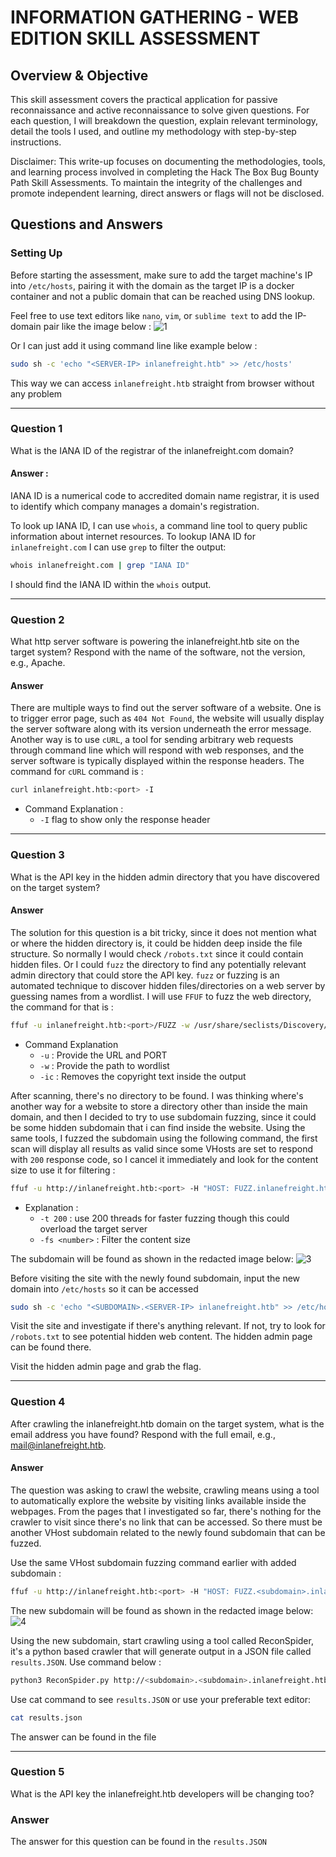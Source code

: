# INFORMATION GATHERING - WEB EDITION SKILL ASSESSMENT
## Overview & Objective
This skill assessment covers the practical application for passive reconnaissance and active reconnaissance to solve given questions. For each question, I will breakdown the question, explain relevant terminology, detail the tools I used, and outline my methodology with step-by-step instructions.

Disclaimer: This write-up focuses on documenting the methodologies, tools, and learning process involved in completing the Hack The Box Bug Bounty Path Skill Assessments. To maintain the integrity of the challenges and promote independent learning, direct answers or flags will not be disclosed.

## Questions and Answers
### Setting Up
Before starting the assessment, make sure to add the target machine's IP into `/etc/hosts`, pairing it with the domain as the target IP is a docker container and not a public domain that can be reached using DNS lookup. 

Feel free to use text editors like `nano`, `vim`, or `sublime text` to add the IP-domain pair like the image below : ![1](https://github.com/user-attachments/assets/df7b12d3-7b66-4fd8-b4b7-8459d32b6e1e)

Or I can just add it using command line like example below :
```bash
sudo sh -c 'echo "<SERVER-IP> inlanefreight.htb" >> /etc/hosts'
```

This way we can access `inlanefreight.htb` straight from browser without any problem

---

### Question 1
What is the IANA ID of the registrar of the inlanefreight.com domain?

#### Answer :
IANA ID is a numerical code to accredited domain name registrar, it is used to identify which company manages a domain's registration.

To look up IANA ID, I can use `whois`, a command line tool to query public information about internet resources. To lookup IANA ID for `inlanefreight.com` I can use `grep` to filter the output:

```bash
whois inlanefreight.com | grep "IANA ID"
```

I should find the IANA ID within the `whois` output.

---

### Question 2
What http server software is powering the inlanefreight.htb site on the target system? Respond with the name of the software, not the version, e.g., Apache.

#### Answer
There are multiple ways to find out the server software of a website. One is to trigger error page, such as `404 Not Found`, the website will usually display the server software along with its version underneath the error message. Another way is to use `cURL`, a tool for sending arbitrary web requests through command line which will respond with web responses, and the server software is typically displayed within the response headers. The command for `cURL` command is :  
```bash
curl inlanefreight.htb:<port> -I
```
- Command Explanation : 
	- `-I` flag to show only the response header

---

### Question 3
What is the API key in the hidden admin directory that you have discovered on the target system?

#### Answer
The solution for this question is a bit tricky, since it does not mention what or where the hidden directory is, it could be hidden deep inside the file structure. So normally I would check `/robots.txt` since it could contain hidden files. Or I could `fuzz` the directory to find any potentially relevant admin directory that could store the API key. `fuzz` or fuzzing is an automated technique to discover hidden files/directories on a web server by guessing names from a wordlist. I will use `FFUF` to fuzz the web directory, the command for that is :

```bash
ffuf -u inlanefreight.htb:<port>/FUZZ -w /usr/share/seclists/Discovery/Web-Content/directory-list-2.3-small.txt -ic
```
- Command Explanation
	- `-u` : Provide the URL and PORT
	- `-w` : Provide the path to wordlist
	- `-ic` : Removes the copyright text inside the output

After scanning, there's no directory to be found. I was thinking where's another way for a website to store a directory other than inside the main domain, and then I decided to try to use subdomain fuzzing, since it could be some hidden subdomain that i can find inside the website. Using the same tools, I fuzzed the subdomain using the following command, the first scan will display all results as valid since some VHosts are set to respond with `200` response code, so I cancel it immediately and look for the content size to use it for filtering :

```bash
ffuf -u http://inlanefreight.htb:<port> -H "HOST: FUZZ.inlanefreight.htb" -w /usr/share/wordlists/seclists/Discovery/DNS/subdomains-top1million-110000.txt -t 200 -fs <number>
```
- Explanation :
	- `-t 200` : use 200 threads for faster fuzzing though this could overload the target server
	- `-fs <number>` : Filter the content size 

The subdomain will be found as shown in the redacted image below:
![3](https://github.com/user-attachments/assets/642ad805-fe87-4b54-aea2-670a2c2afb58)


Before visiting the site with the newly found subdomain, input the new domain into `/etc/hosts` so it can be accessed
```bash
sudo sh -c 'echo "<SUBDOMAIN>.<SERVER-IP> inlanefreight.htb" >> /etc/hosts'
```

Visit the site and investigate if there's anything relevant. If not, try to look for `/robots.txt` to see potential hidden web content. The hidden admin page can be found there.

Visit the hidden admin page and grab the flag.

---

### Question 4
After crawling the inlanefreight.htb domain on the target system, what is the email address you have found? Respond with the full email, e.g., mail@inlanefreight.htb.

#### Answer
The question was asking to crawl the website, crawling means using a tool to automatically explore the website by visiting links available inside the webpages. From the pages that I investigated so far, there's nothing for the crawler to visit since there's no link that can be accessed. So there must be another VHost subdomain related to the newly found subdomain that can be fuzzed.

Use the same VHost subdomain fuzzing command earlier with added subdomain :
```bash
ffuf -u http://inlanefreight.htb:<port> -H "HOST: FUZZ.<subdomain>.inlanefreight.htb" -w /usr/share/wordlists/seclists/Discovery/DNS/subdomains-top1million-110000.txt -t 200 -fs <number>
```

The new subdomain will be found as shown in the redacted image below: 
![4](https://github.com/user-attachments/assets/b3c2ccf1-100a-489e-a80d-1a22add71ec1)


Using the new subdomain, start crawling using a tool called ReconSpider, it's a python based crawler that will generate output in a JSON file called `results.JSON`. Use command below :
```bash
python3 ReconSpider.py http://<subdomain>.<subdomain>.inlanefreight.htb:<port>
```

Use cat command to see `results.JSON` or use your preferable text editor: 
```bash
cat results.json
```

The answer can be found in the file

---

### Question 5
What is the API key the inlanefreight.htb developers will be changing too?

### Answer
The answer for this question can be found in the `results.JSON` 
